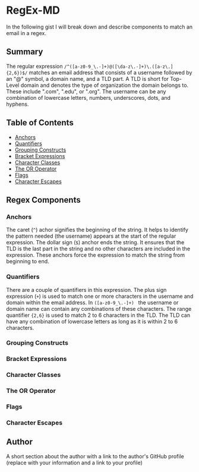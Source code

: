 # RegEx-MD

In the following gist I will break down and describe components to match an email in a regex. 

## Summary

The regular expression ```/^([a-z0-9_\.-]+)@([\da-z\.-]+)\.([a-z\.]{2,6})$/``` matches an email address that consists of a username followed by an "@" symbol, a domain name, and a TLD part. A TLD is short for Top-Level domain and denotes the type of organization the domain belongs to. These include ".com", ".edu", or ".org". 
The username can be any combination of lowercase letters, numbers, underscores, dots, and hyphens.

## Table of Contents

- [Anchors](#anchors)
- [Quantifiers](#quantifiers)
- [Grouping Constructs](#grouping-constructs)
- [Bracket Expressions](#bracket-expressions)
- [Character Classes](#character-classes)
- [The OR Operator](#the-or-operator)
- [Flags](#flags)
- [Character Escapes](#character-escapes)

## Regex Components

### Anchors

The caret (`^`) achor signifies the beginning of the string. It helps to identify the pattern needed (the username) appears at the start of the regular expression. 
The dollar sign (`$`) anchor ends the string. It ensures that the TLD is the last part in the string and no other characters are included in the expression.
These anchors force the expression to match the string from beginning to end. 

### Quantifiers
 
 There are a couple of quantifiers in this expression. The plus sign expression (`+`) is used to match one or more characters in the username and domain within the email address. In `([a-z0-9_\.-]+) ` the username or domain name can contain any combinations of these characters.
 The range quantifier `{2,6}` is used to match 2 to 6 characters in the TLD. The TLD can have any combination of lowercase letters as long as it is within 2 to 6 characters.

### Grouping Constructs



### Bracket Expressions

### Character Classes

### The OR Operator



### Flags

### Character Escapes

## Author

A short section about the author with a link to the author's GitHub profile (replace with your information and a link to your profile)
